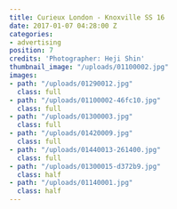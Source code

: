 ```yaml
---
title: Curieux London - Knoxville SS 16
date: 2017-01-07 04:28:00 Z
categories:
- advertising
position: 7
credits: 'Photographer: Heji Shin'
thumbnail_image: "/uploads/01100002.jpg"
images:
- path: "/uploads/01290012.jpg"
  class: full
- path: "/uploads/01100002-46fc10.jpg"
  class: full
- path: "/uploads/01300003.jpg"
  class: full
- path: "/uploads/01420009.jpg"
  class: full
- path: "/uploads/01440013-261400.jpg"
  class: full
- path: "/uploads/01300015-d372b9.jpg"
  class: half
- path: "/uploads/01140001.jpg"
  class: half
---
```


